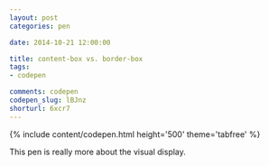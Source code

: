 ```yaml
---
layout: post
categories: pen

date: 2014-10-21 12:00:00

title: content-box vs. border-box
tags:
- codepen

comments: codepen
codepen_slug: lBJnz
shorturl: 6xcr7
---
```



{% include content/codepen.html height='500' theme='tabfree' %}

This pen is really more about the visual display.
